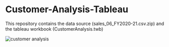 # Customer-Analysis-Tableau
This repository contains the data source (sales_06_FY2020-21.csv.zip) and the tableau workbook (CustomerAnalysis.twb)

![customer analysis](https://github.com/ayushmeher/Tableau-Dashboard-Customer-Analysis/assets/47738599/f3a55bc7-944b-4535-84da-9cc1673aff76)
